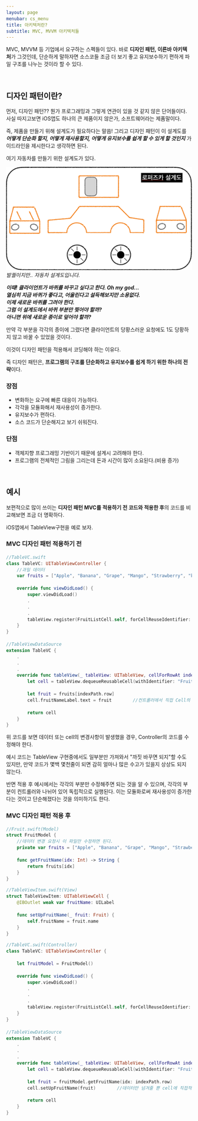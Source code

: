 ```yaml
---
layout: page
menubar: cs_menu
title: 아키텍처란?
subtitle: MVC, MVVM 아키텍처들
---
```


MVC, MVVM 등 기업에서 요구하는 스펙들이 있다. 바로 **디자인 패턴, 이른바 아키텍처**가 그것인데, 단순하게 말하자면 소스코들 조금 더 보기 좋고 유지보수하기 편하게 파일 구조를 나누는 것이라 할 수 있다.

<br/>

## 디자인 패턴이란?

먼저, 디자인 패턴?? 뭔가 프로그래밍과 그렇게 연관이 있을 것 같지 않은 단어들이다. 사실 따지고보면 iOS앱도 하나의 큰 제품이지 않은가, 소프트웨어라는 제품말이다.

즉, 제품을 만들기 위해 설계도가 필요하다는 말씀! 그리고 디자인 패턴이 이 설계도를 ***어떻게 단순화 할지, 어떻게 재사용할지, 어떻게 유지보수를 쉽게 할 수 있게 할 것인지*** 가이드라인을 제시한다고 생각하면 된다.

여기 자동차를 만들기 위한 설계도가 있다.

![한장의 설계도](/img/2022-10-20/car.png)
_발퀄이지만.. 자동차 설계도입니다._

***이때! 클라이언트가 바퀴를 바꾸고 싶다고 한다. Oh my god...***<br>
***열심히 지금 바퀴가 좋다고, 어울린다고 설득해보지만 소용없다.***<br>
***이제 새로운 바퀴를 그려야 한다.***<br>
***그럼 이 설계도에서 바퀴 부분만 찢어야 할까?***<br>
***아니면 위에 새로운 종이로 덮어야 할까?***

만약 각 부분을 각각의 종이에 그렸다면 클라이언트의 당황스러운 요청에도 1도 당황하지 않고 바꿀 수 있었을 것이다.

이것이 디자인 패턴을 적용해서 코딩해야 하는 이유다.

즉 디자인 패턴은, **프로그램의 구조를 단순화하고 유지보수를 쉽게 하기 위한 하나의 전략**이다.

### 장점

- 변화하는 요구에 빠른 대응이 가능하다.
- 각각을 모듈화해서 재사용성이 증가한다.
- 유지보수가 편하다.
- 소스 코드가 단순해지고 보기 쉬워진다.

### 단점

- 객체지향 프로그래밍 기반이기 때문에 설계시 고려해야 한다.
- 프로그램의 전체적인 그림을 그리는데 돈과 시간이 많이 소요된다.(비용 증가)

<br/>

## 예시

보편적으로 많이 쓰이는 **디자인 패턴 MVC를 적용하기 전 코드와 적용한 후**의 코드를 비교해보면 조금 더 명확하다.

iOS앱에서 TableView구현을 예로 보자.

### MVC 디자인 패턴 적용하기 전

```swift
//TableVC.swift
class TableVC: UITableViewController {
    //과일 데이터
    var fruits = ["Apple", "Banana", "Grape", "Mango", "Strawberry", "blueberry"]

    override func viewDidLoad() {
        super.viewDidLoad()
        .
        .
        .
        tableView.register(FruitListCell.self, forCellReuseIdentifier: "FruitListCell")
    }
}

//TableViewDataSource
extension TableVC {
    .
    .
    .
    override func tableView(_ tableView: UITableView, cellForRowAt indexPath: IndexPath) -> UITableViewCell {
        let cell = tableView.dequeueReusableCell(withIdentifier: "FruitListCell") as! FruitListCell
        
        let fruit = fruits[indexPath.row]
        cell.fruitNameLabel.text = fruit        //컨트롤러에서 직접 Cell의 멤버변수에 접근한다.
        
        return cell
    }
}
```

위 코드를 보면 데이터 또는 cell의 변경사항이 발생했을 경우, Controller의 코드를 수정해야 한다.

예시 코드는 TableView 구현중에서도 일부분만 가져와서 "까짓 바꾸면 되지"할 수도 있지만, 만약 코드가 몇백 몇천줄이 되면 감히 얼마나 많은 수고가 있을지 상상도 되지 않는다.

반면 적용 후 예시에서는 각각의 부분만 수정해주면 되는 것을 알 수 있으며, 각각의 부분이 컨트롤러와 나뉘어 있어 독립적으로 실행된다. 이는 모듈화로써 재사용성이 증가한다는 것이고 단순해졌다는 것을 의미하기도 한다.

### MVC 디자인 패턴 적용 후

```swift
//Fruit.swift(Model)
struct FruitModel {
    //데이터 변경 요청시 이 파일만 수정하면 된다.
    private var fruits = ["Apple", "Banana", "Grape", "Mango", "Strawberry", "blueberry"]

    func getFruitName(idx: Int) -> String {
        return fruits[idx]
    }
}
```

```swift
//TableViewItem.swift(View)
struct TableViewItem: UITableViewCell {
    @IBOutlet weak var fruitName: UILabel

    func setUpFruitName(_ fruit: Fruit) {
        self.fruitName = fruit.name
    }
}
```

```swift
//TableVC.swift(Controller)
class TableVC: UITableViewController {

    let fruitModel = FruitModel()

    override func viewDidLoad() {
        super.viewDidLoad()
        .
        .
        .
        tableView.register(FruitListCell.self, forCellReuseIdentifier: "FruitListCell")
    }
}

//TableViewDataSource
extension TableVC {
    .
    .
    .
    override func tableView(_ tableView: UITableView, cellForRowAt indexPath: IndexPath) -> UITableViewCell {
        let cell = tableView.dequeueReusableCell(withIdentifier: "FruitListCell") as! FruitListCell
        
        let fruit = fruitModel.getFruitName(idx: indexPath.row)
        cell.setUpFruitName(fruit)        //데이터만 넘겨줄 뿐 cell에 직접적으로 관여하지 않는다.
        
        return cell
    }
}
```